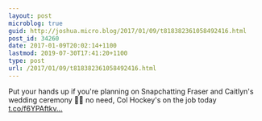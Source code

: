 ```yaml
---
layout: post
microblog: true
guid: http://joshua.micro.blog/2017/01/09/t818382361058492416.html
post_id: 34260
date: 2017-01-09T20:02:14+1100
lastmod: 2019-07-30T17:41:20+1100
type: post
url: /2017/01/09/t818382361058492416.html
---
```

Put your hands up if you're planning on Snapchatting Fraser and Caitlyn's wedding ceremony 🤳🏻 no need, Col Hockey's on the job today [t.co/f6YPAftkv...](https://t.co/f6YPAftkvl)
